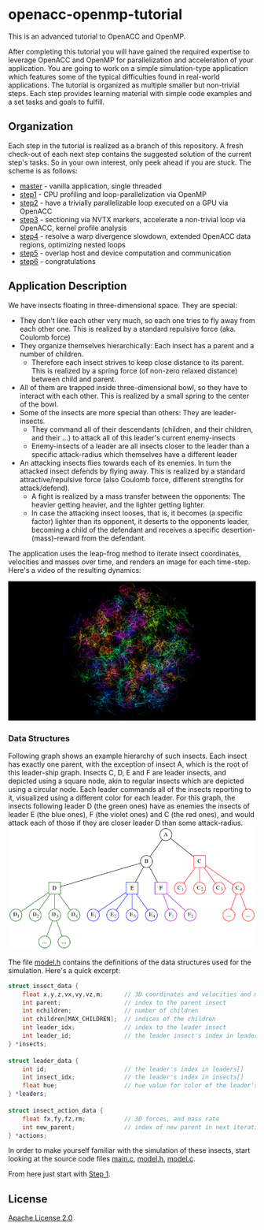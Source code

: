 # openacc-openmp-tutorial
This is an advanced tutorial to OpenACC and OpenMP.

After completing this tutorial you will have gained the required expertise to leverage OpenACC and OpenMP for parallelization and acceleration of your application.
You are going to work on a simple simulation-type application which features some of the typical difficulties found in real-world applications. The tutorial is organized as multiple smaller but non-trivial steps. Each step provides learning material with simple code examples and a set tasks and goals to fulfill.

## Organization

Each step in the tutorial is realized as a branch of this repository. A fresh check-out of each next step contains the suggested solution of the current step's tasks. So in your own interest, only peek ahead if you are stuck. The scheme is as follows:
* [master](../../blob/master/README.md) - vanilla application, single threaded
* [step1](../../blob/step1/step.md) - CPU profiling and loop-parallelization via OpenMP
* [step2](../../blob/step2/step.md) - have a trivially parallelizable loop executed on a GPU via OpenACC
* [step3](../../blob/step3/step.md) - sectioning via NVTX markers, accelerate a non-trivial loop via OpenACC, kernel profile analysis
* [step4](../../blob/step4/step.md) - resolve a warp divergence slowdown, extended OpenACC data regions, optimizing nested loops
* [step5](../../blob/step5/step.md) - overlap host and device computation and communication
* [step6](../../blob/step6/step.md) - congratulations

## Application Description

We have insects floating in three-dimensional space.
They are special:
* They don't like each other very much, so each one tries to fly away from each other one. This is realized by a standard repulsive force (aka. Coulomb force)
* They organize themselves hierarchically: Each insect has a parent and a number of children.
  * Therefore each insect strives to keep close distance to its parent. This is realized by a spring force (of non-zero relaxed distance) between child and parent.
* All of them are trapped inside three-dimensional bowl, so they have to interact with each other. This is realized by a small spring to the center of the bowl.
* Some of the insects are more special than others: They are leader-insects.
  * They command all of their descendants (children, and their children, and their ...) to attack all of this leader's current enemy-insects
  * Enemy-insects of a leader are all insects closer to the leader than a specific attack-radius which themselves have a different leader
* An attacking insects flies towards each of its enemies. In turn the attacked insect defends by flying away. This is realized by a standard attractive/repulsive force (also Coulomb force, different strengths for attack/defend). 
  * A fight is realized by a mass transfer between the opponents: The heavier getting heavier, and the lighter getting lighter.
  * In case the attacking insect looses, that is, it becomes (a specific factor) lighter than its opponent, it deserts to the opponents leader, becoming a child of the defendant and receives a specific desertion-(mass)-reward from the defendant.

The application uses the leap-frog method to iterate insect coordinates, velocities and masses over time, and renders an image for each time-step. Here's a video of the resulting dynamics:

[![Video of fighting insects](images/iteration.0266.png)](https://youtu.be/kSJTehI57x4)

### Data Structures
Following graph shows an example hierarchy of such insects. Each insect has exactly one parent, with the exception of insect A, which is the root of this leader-ship graph. Insects C, D, E and F are leader insects, and depicted using a square node, akin to regular insects which are depicted using a circular node. Each leader commands all of the insects reporting to it, visualized using a different color for each leader. For this graph, the insects following leader D (the green ones) have as enemies the insects of leader E (the blue ones), F (the violet ones) and C (the red ones), and would attack each of those if they are closer leader D than some attack-radius.
![Insect Hierarchy](images/leadership-graph.png)

The file [model.h](model.h) contains the definitions of the data structures used for the simulation. Here's a quick excerpt:
```C
struct insect_data {
	float x,y,z,vx,vy,vz,m;      // 3D coordinates and velocities and mass
	int parent;                  // index to the parent insect
	int nchildren;               // number of children
	int children[MAX_CHILDREN];  // indices of the children
	int leader_idx;              // index to the leader insect
	int leader_id;               // the leader insect's index in leaders[]
} *insects;

struct leader_data {
	int id;                      // the leader's index in leaders[]
	int insect_idx;              // the leader's index in insects[]
	float hue;                   // hue value for color of the leader's insects
} *leaders;

struct insect_action_data {
	float fx,fy,fz,rm;           // 3D forces, and mass rate
	int new_parent;              // index of new parent in next iteration
} *actions;
```

In order to make yourself familiar with the simulation of these insects, start looking at the source code files [main.c](main.c), [model.h](model.h), [model.c](model.c).

From here just start with [Step 1](../../blob/step1/step.md).

## License
[Apache License 2.0](LICENSE)
